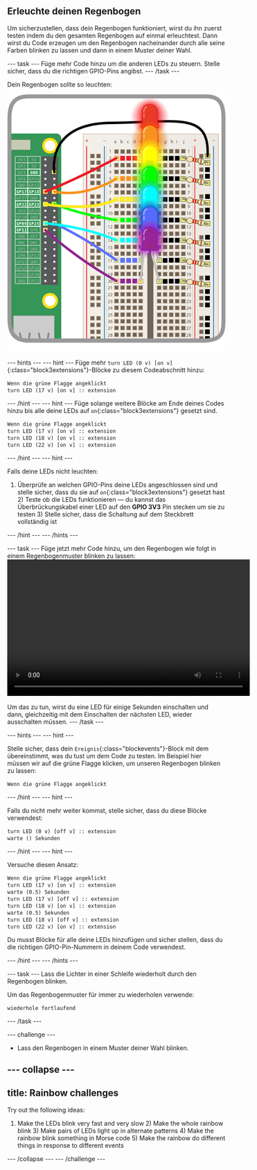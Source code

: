 ## Erleuchte deinen Regenbogen

Um sicherzustellen, dass dein Regenbogen funktioniert, wirst du ihn zuerst testen indem du den gesamten Regenbogen auf einmal erleuchtest. Dann wirst du Code erzeugen um den Regenbogen nacheinander durch alle seine Farben blinken zu lassen und dann in einem Muster deiner Wahl.

\--- task \--- Füge mehr Code hinzu um die anderen LEDs zu steuern. Stelle sicher, dass du die richtigen GPIO-Pins angibst. \--- /task \---

Dein Regenbogen sollte so leuchten:

![erleuchteter Regenbogen](images/rainbowlit.png)

\--- hints \--- \--- hint \--- Füge mehr `turn LED (0 v) [on v]`{:class="block3extensions"}-Blöcke zu diesem Codeabschnitt hinzu:

```blocks3
Wenn die grüne Flagge angeklickt
turn LED (17 v) [on v] :: extension
```

\--- /hint \--- \--- hint \--- Füge solange weitere Blöcke am Ende deines Codes hinzu bis alle deine LEDs auf `on`{:class="block3extensions"} gesetzt sind.

```blocks3
Wenn die grüne Flagge angeklickt
turn LED (17 v) [on v] :: extension
turn LED (18 v) [on v] :: extension
turn LED (22 v) [on v] :: extension
```

\--- /hint \--- \--- hint \---

Falls deine LEDs nicht leuchten:

1) Überprüfe an welchen GPIO-Pins deine LEDs angeschlossen sind und stelle sicher, dass du sie auf `on`{:class="block3extensions"} gesetzt hast 2) Teste ob die LEDs funktionieren — du kannst das Überbrückungskabel einer LED auf den **GPIO 3V3** Pin stecken um sie zu testen 3) Stelle sicher, dass die Schaltung auf dem Steckbrett vollständig ist

\--- /hint \--- \--- /hints \---

\--- task \--- Füge jetzt mehr Code hinzu, um den Regenbogen wie folgt in einem Regenbogenmuster blinken zu lassen:<video width="560" height="315" controls> <source src="resources/Scratch-GPIO-Pathways-5.mp4" type="video/mp4"> Dein Browser unterstützt das Video-Tag nicht, versuche es mit FireFox oder Chrome. </video> 

Um das zu tun, wirst du eine LED für einige Sekunden einschalten und dann, gleichzeitig mit dem Einschalten der nächsten LED, wieder ausschalten müssen. \--- /task \---

\--- hints \--- \--- hint \---

Stelle sicher, dass dein `Ereignis`{:class="blockevents"}-Block mit dem übereinstimmt, was du tust um dem Code zu testen. Im Beispiel hier müssen wir auf die grüne Flagge klicken, um unseren Regenbogen blinken zu lassen:

```blocks3
Wenn die grüne Flagge angeklickt
```

\--- /hint \--- \--- hint \---

Falls du nicht mehr weiter kommst, stelle sicher, dass du diese Blöcke verwendest:

```blocks3
turn LED (0 v) [off v] :: extension
warte () Sekunden
```

\--- /hint \--- \--- hint \---

Versuche diesen Ansatz:

```blocks3
Wenn die grüne Flagge angeklickt
turn LED (17 v) [on v] :: extension
warte (0.5) Sekunden
turn LED (17 v) [off v] :: extension
turn LED (18 v) [on v] :: extension
warte (0.5) Sekunden
turn LED (18 v) [off v] :: extension
turn LED (22 v) [on v] :: extension
```

Du musst Blöcke für alle deine LEDs hinzufügen und sicher stellen, dass du die richtigen GPIO-Pin-Nummern in deinem Code verwendest.

\--- /hint \--- \--- /hints \---

\--- task \--- Lass die Lichter in einer Schleife wiederholt durch den Regenbogen blinken.

Um das Regenbogenmuster für immer zu wiederholen verwende:

```blocks3
wiederhole fortlaufend
```

\--- /task \---

\--- challenge \---

+ Lass den Regenbogen in einem Muster deiner Wahl blinken.

## \--- collapse \---

## title: Rainbow challenges

Try out the following ideas:

1) Make the LEDs blink very fast and very slow 2) Make the whole rainbow blink 3) Make pairs of LEDs light up in alternate patterns 4) Make the rainbow blink something in Morse code 5) Make the rainbow do different things in response to different events

\--- /collapse \--- \--- /challenge \---
